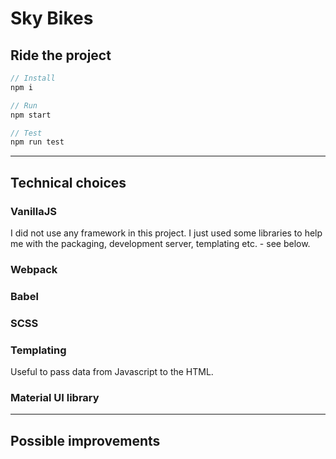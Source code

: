# Sky Bikes

## Ride the project

```javascript
// Install
npm i

// Run
npm start

// Test
npm run test
```

---

## Technical choices

### VanillaJS

I did not use any framework in this project.
I just used some libraries to help me with the packaging, development server, templating etc. - see below.

### Webpack

### Babel

### SCSS

### Templating

Useful to pass data from Javascript to the HTML.

### Material UI library

---

## Possible improvements
